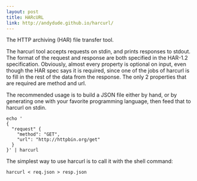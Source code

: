```yaml
---
layout: post
title: HARcURL
link: http://andydude.github.io/harcurl/
---
```


The HTTP archiving (HAR) file transfer tool.

The harcurl tool accepts requests on stdin, and prints responses to stdout. The format of the request and response are both specified in the HAR-1.2 specification. Obviously, almost every property is optional on input, even though the HAR spec says it is required, since one of the jobs of harcurl is to fill in the rest of the data from the response. The only 2 properties that are required are method and url.

The recommended usage is to build a JSON file either by hand, or by generating one with your favorite programming language, then feed that to harcurl on stdin.

```shell
echo '
{
  "request" {
    "method": "GET",
    "url": "http://httpbin.org/get"
  }
}' | harcurl
```

The simplest way to use harcurl is to call it with the shell command:

```shell
harcurl < req.json > resp.json
```
